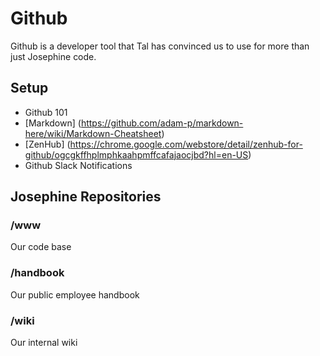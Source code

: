 # Github

Github is a developer tool that Tal has convinced us to use for more than just Josephine code. 

## Setup

+ Github 101
+ [Markdown] (https://github.com/adam-p/markdown-here/wiki/Markdown-Cheatsheet)
+ [ZenHub] (https://chrome.google.com/webstore/detail/zenhub-for-github/ogcgkffhplmphkaahpmffcafajaocjbd?hl=en-US)
+ Github Slack Notifications

## Josephine Repositories

### /www 
Our code base

### /handbook
Our public employee handbook

### /wiki
Our internal wiki
